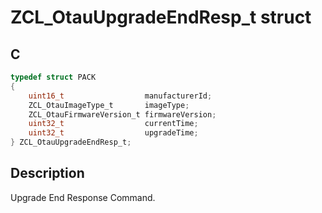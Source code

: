 # ZCL_OtauUpgradeEndResp_t struct

## C

```c
typedef struct PACK
{
    uint16_t                  manufacturerId;
    ZCL_OtauImageType_t       imageType;
    ZCL_OtauFirmwareVersion_t firmwareVersion;
    uint32_t                  currentTime;
    uint32_t                  upgradeTime;
} ZCL_OtauUpgradeEndResp_t;

```
## Description
  Upgrade End Response Command.

